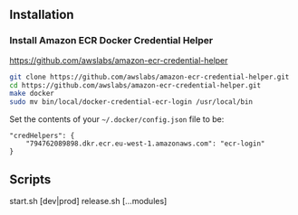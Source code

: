 ## Installation

### Install Amazon ECR Docker Credential Helper

https://github.com/awslabs/amazon-ecr-credential-helper

```bash
git clone https://github.com/awslabs/amazon-ecr-credential-helper.git
cd https://github.com/awslabs/amazon-ecr-credential-helper.git
make docker
sudo mv bin/local/docker-credential-ecr-login /usr/local/bin
```

Set the contents of your `~/.docker/config.json` file to be:
```
"credHelpers": {
    "794762089898.dkr.ecr.eu-west-1.amazonaws.com": "ecr-login"
}
```


## Scripts

start.sh [dev|prod]
release.sh [...modules]
